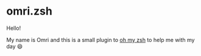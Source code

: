 # omri.zsh

Hello!

My name is Omri and this is a small plugin to [oh my zsh](https://github.com/ohmyzsh/ohmyzsh) to help me with my day :smile:
